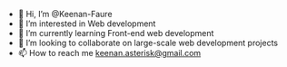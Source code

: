 - 👋 Hi, I’m @Keenan-Faure
- 👀 I’m interested in Web development
- 🌱 I’m currently learning Front-end web development
- 💞️ I’m looking to collaborate on large-scale web development  projects
- 📫 How to reach me keenan.asterisk@gmail.com

<!---
Keenan-Faure/Keenan-Faure is a ✨ special ✨ repository because its `README.md` (this file) appears on your GitHub profile.
You can click the Preview link to take a look at your changes.
--->
